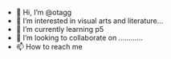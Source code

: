 - 👋 Hi, I’m @otagg
- 👀 I’m interested in visual arts and literature...
- 🌱 I’m currently learning p5
- 💞️ I’m looking to collaborate on ............
- 📫 How to reach me 
<!---
otagg/otagg is a ✨ special ✨ repository because its `README.md` (this file) appears on your GitHub profile.
You can click the Preview link to take a look at your changes.
--->
